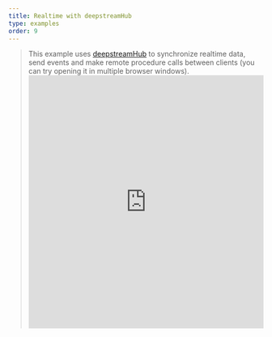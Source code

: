 ```yaml
---
title: Realtime with deepstreamHub
type: examples
order: 9
---
```

> This example uses [deepstreamHub](https://deepstreamhub.com/) to synchronize realtime data, send events and make remote procedure calls between clients (you can try opening it in multiple browser windows). <iframe width="100%" height="500" src="https://jsfiddle.net/yyx990803/ff0sp9hw/embedded/result,html,js,css" allowfullscreen="allowfullscreen" frameborder="0" mark="crwd-mark"></iframe>
